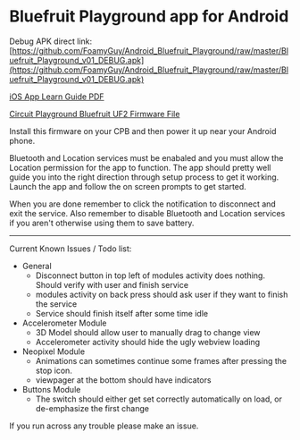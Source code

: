 # Bluefruit Playground app for Android

Debug APK direct link: [https://github.com/FoamyGuy/Android_Bluefruit_Playground/raw/master/Bluefruit_Playground_v01_DEBUG.apk](https://github.com/FoamyGuy/Android_Bluefruit_Playground/raw/master/Bluefruit_Playground_v01_DEBUG.apk)

[iOS App Learn Guide PDF](https://cdn-learn.adafruit.com/downloads/pdf/bluefruit-playground-app.pdf)

[Circuit Playground Bluefruit UF2 Firmware File](https://adafru.it/HCh)

Install this firmware on your CPB and then power it up near your Android phone.

Bluetooth and Location services must be enabaled and you must allow the Location permission for the app to function.
The app should pretty well guide you into the right direction through setup process to get it working.
Launch the app and follow the on screen prompts to get started.

When you are done remember to click the notification to disconnect and exit the service.
Also remember to disable Bluetooth and Location services if you aren't otherwise using them to save battery.

---

Current Known Issues / Todo list:
* General
    - Disconnect button in top left of modules activity does nothing. Should verify with user and finish service
    - modules activity on back press should ask user if they want to finish the service
    - Service should finish itself after some time idle
* Accelerometer Module
    - 3D Model should allow user to manually drag to change view
    - Accelerometer activity should hide the ugly webview loading
* Neopixel Module
    - Animations can sometimes continue some frames after pressing the stop icon.
    - viewpager at the bottom should have indicators
* Buttons Module
    - The switch should either get set correctly automatically on load, or de-emphasize the first change


If you run across any trouble please make an issue.




